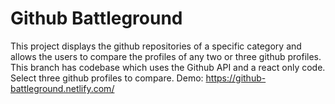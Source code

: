 # Github Battleground
This project displays the github repositories of a specific category and allows the users to compare the profiles of any two or three github profiles.
This branch has codebase which uses the Github API and a react only code.
Select three github profiles to compare.
Demo: https://github-battleground.netlify.com/
